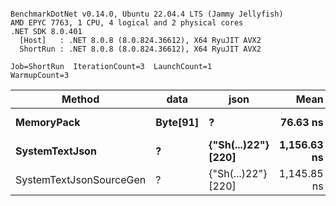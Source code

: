 ```

BenchmarkDotNet v0.14.0, Ubuntu 22.04.4 LTS (Jammy Jellyfish)
AMD EPYC 7763, 1 CPU, 4 logical and 2 physical cores
.NET SDK 8.0.401
  [Host]   : .NET 8.0.8 (8.0.824.36612), X64 RyuJIT AVX2
  ShortRun : .NET 8.0.8 (8.0.824.36612), X64 RyuJIT AVX2

Job=ShortRun  IterationCount=3  LaunchCount=1  
WarmupCount=3  

```
| Method                  | data     | json                | Mean        | Error      | StdDev   | Min         | Max         | Gen0   | Allocated |
|------------------------ |--------- |-------------------- |------------:|-----------:|---------:|------------:|------------:|-------:|----------:|
| **MemoryPack**              | **Byte[91]** | **?**                   |    **76.63 ns** |   **4.980 ns** | **0.273 ns** |    **76.32 ns** |    **76.84 ns** | **0.0019** |     **168 B** |
| **SystemTextJson**          | **?**        | **{&quot;Sh(...)22&quot;} [220]** | **1,156.63 ns** |  **22.048 ns** | **1.209 ns** | **1,155.78 ns** | **1,158.01 ns** | **0.0019** |     **168 B** |
| SystemTextJsonSourceGen | ?        | {&quot;Sh(...)22&quot;} [220] | 1,145.85 ns | 107.869 ns | 5.913 ns | 1,139.04 ns | 1,149.69 ns | 0.0019 |     168 B |
